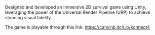 Designed and developed an immersive 2D survival game using Unity, leveraging the power of the Universal Render Pipeline (URP) to achieve stunning visual fidelity

The game is playable through this link: https://cahvinb.itch.io/konnect4
